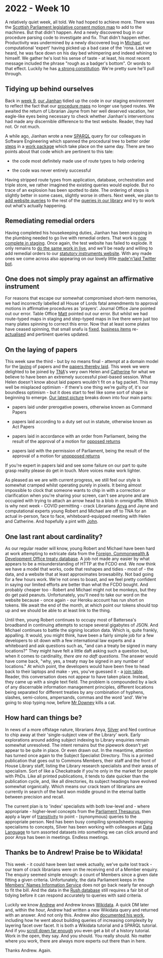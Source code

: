 # 2022 - Week 10

A relatively quiet week, all told. We had hoped to achieve more. There was the [Scottish Parliament legislative consent motion map](https://ukparliament.github.io/ontologies/procedure/maps/legislation/primary/public-bills/components/devolved-legislature-consent/scottish-parliament/scottish-parliament-consent.pdf) to add to the machines. But that didn't happen. And a newly discovered bug in our procedure parsing code to investigate and fix. That didn't happen either. Productivity was undermined by a newly discovered bug in [Michael](https://twitter.com/fantasticlife), our computational 'expert' having picked up a bad case of the 'rona. Last we heard, he was face down on his day bed whimpering and indeed whining to himself. We gather he's lost his sense of taste - at least, his most recent message included the phrase "rough as a badger's bottom". Or words to that effect. Luckily he has [a strong constitution](https://twitter.com/fantasticlife/status/1505108892002496514). We're pretty sure he'll pull through.

## Tidying up behind ourselves

Back in [week 9](https://ukparliament.github.io/ontologies/meta/weeknotes/2022/09/#tidying-up-behind-ourselves), [our Jianhan](https://twitter.com/jianhanzhu) tidied up the code in our staging environment to reflect the fact that our [procedure maps](https://ukparliament.github.io/ontologies/procedure/maps/) no longer use typed routes. We awaited the return of Librarian Jayne from her well deserved vacation, her eagle-like eyes being necessary to check whether Jianhan's interventions had made any discernible difference to the test website. Reader, they had not. Or not much.

A while ago, Jianhan wrote a new [SPARQL](https://en.wikipedia.org/wiki/SPARQL) query for our colleagues in Software Engineering which spanned the procedural tree to better order [steps](https://ukparliament.github.io/ontologies/procedure/procedure-ontology.html#d4e175) in a [work package](https://ukparliament.github.io/ontologies/procedure/procedure-ontology.html#d4e222) which take place on the same day. There are two points about that code which are pertinent to this tale:

* the code most definitely made use of route types to help ordering

* the code was never entirely successful

Having stripped route types from application, database, orchestration and triple store, we rather imagined the existing queries would explode. But no trace of an explosion has been spotted to date. The ordering of steps is slightly better in some cases, slightly worse in others. Next week, we plan to [add website queries](https://trello.com/c/5WVH6SW9/277-check-removing-route-types-doesnt-break-website) to the rest of the [queries in our library](https://ukparliament.github.io/ontologies/procedure/meta/queries/) and try to work out what's actually happening.

## Remediating remedial orders

Having completed his housekeeping duties, Jianhan has been popping in the plumbing needed to go live with remedial orders. That work is [now complete in staging](https://trello.com/c/9vb3lhMw/68-allow-for-proposed-remedial-orders-staging). Once again, the test website has failed to explode. It only remains to [do the same work in live](https://trello.com/c/XQSGxTfP/79-allow-for-proposed-remedial-orders-live), and we'll be ready and willing to add remedial orders to our [statutory instruments website](https://statutoryinstruments.parliament.uk/). With any made ones we come across also appearing on our lovely little [made'n'laid Twitter bot](https://twitter.com/madenlaid).

## One does not simply pray against an affirmative instrument

For reasons that escape our somewhat compromised short-term memories, we had incorrectly labelled all House of Lords fatal amendments to approval motions in affirmative procedures as 'prayers'. Journal Office Jane pointed out our error. Table Office [Matt](https://twitter.com/MattKorris) pointed out our error. But whilst we had route-typed maps in staging and step-typed maps in live there were just too many plates spinning to correct this error. Now that at least some plates have ceased spinning, that small snafu is [fixed](https://trello.com/c/OGq39G2e/172-relabel-fatal-motion-in-the-affirmative-procedures-to-remove-prayer), [business items](https://ukparliament.github.io/ontologies/procedure/procedure-ontology.html#d4e211) re-[actualised](https://ukparliament.github.io/ontologies/procedure/procedure-ontology.html#d4e334) and pertinent queries updated.

## On the laying of papers

This week saw the third - but by no means final - attempt at a domain model for the [laying](https://ukparliament.github.io/ontologies/laying/laying-ontology.html#d4e106) of papers and the [papers thereby laid](https://ukparliament.github.io/ontologies/laying/laying-ontology.html#d4e165). This week we were delighted to be joined by [TNA](https://www.nationalarchives.gov.uk/)'s very own Helen and [Catherine](https://twitter.com/CathTabone) for what we believe to have been an extremely successful pixel-based session. What Helen doesn't know about laid papers wouldn't fit on a fag packet. This may well be misplaced optimism - if there's one thing we're guilty of, it's our boundless optimism - but it does start to feel like some sort of shape is beginning to emerge. [Our latest picture](https://raw.githubusercontent.com/ukparliament/ontologies/master/laying/paper-types/session-3/paper-types.svg) breaks down into four main parts:

* papers laid under prerogative powers, otherwise known as Command Papers

* papers laid according to a duty set out in statute, otherwise known as Act Papers

* papers laid in accordance with an order from Parliament, being the result of the approval of a motion for [opposed returns](https://erskinemay.parliament.uk/section/6479/opposed-returns/)

* papers laid with the permission of Parliament, being the result of the approval of a motion for [unopposed returns](https://erskinemay.parliament.uk/section/6480/unopposed-returns/)

If you're expert in papers laid and see some failure on our part to quite grasp reality please do get in touch. More voices make work lighter.

As pleased as we are with current progress, we still feel our style is somewhat cramped whilst operating purely in pixels. It being almost impossible to clock that someone wants to chip in with a correction or clarification when you're sharing your screen, can't see anyone and are occupied with trying to attach an arrow head to a blob in omnigraffle. Which is why next week - COVID permitting - crack Librarians [Anya](https://twitter.com/bitten_) and Jayne and computational experts young Robert and Michael are off to TNA for an actual in-person, face to face, whiteboard-equipped meeting with Helen and Catherine. And hopefully a pint with [John](https://twitter.com/johnlsheridan).

## One last rant about cardinality?

As our regular reader will know, young Robert and Michael have been hard at work attempting to extricate data from the [Foreign, Commonwealth & Development Office treaty database](https://treaties.fcdo.gov.uk/responsive/app/consolidatedSearch/). A job not made any easier by what appears to be a misunderstanding of HTTP at the FCDO end. We now think we have a model that works, code that reshapes and tidies - most of - the data, and a website that at least approximates browsability. Not bad going for a few hours work. We're not ones to boast, and we feel pretty confident in saying our limited efforts are better than what the FCDO bought. And probably cheaper too - Robert and Michael might not be monkeys, but they do get paid peanuts. Unfortunately, you'll need to take our word on the website because - once again - our Heroku account has run short on tokens. We await the end of the month, at which point our tokens should top up and we should be able to at least link to the thing.

Until then, young Robert continues to occupy most of Battersea's broadband in continuing attempts to scrape several gigabytes of JSON. And Michael continues to battle the signing location data. Which is, quite frankly, appalling. It would, you might think, have been a fairly simple job for a few developers to sit down with a few international law experts and a whiteboard and ask questions such as, "and can a treaty be signed in many locations?" They might have felt a little daft asking such a question but, when it comes to cardinality, *there are no daft questions*. The answer would have come back, "why, yes, a treaty may be signed in any number of locations." At which point, the developers would have been free to head back to their laptops and make - yes, you've guessed it - a [join table](https://en.wikipedia.org/wiki/Associative_entity). Reader, this conversation does not appear to have taken place. Instead, they came up with a single text field. The problem is compounded by a lack of any discernable information management principles, different locations being separated for different treaties by any combination of hyphens, slashes, semi-colons, ampersands, commas and the word 'and'. We're going to stop typing now, before [Mr Downey](https://twitter.com/psd) kills a cat.

## How hard can things be?

In news of a more offstage nature, librarians Anya, [Silver](https://twitter.com/silveroliver) and Ned continue to chip away at their 'single-subject view of the Library' work. Early explorations around adding subject indexing to Library enquiries remain somewhat unresolved. The intent remains but the pipework doesn't yet appear to be quite in place. Or even drawn out. In the meantime, attention has turned once again to the Subject Specialist Directory. This is a printed publication that goes out to Commons Members, their staff and the front of House Library staff, listing the Library research specialists and their areas of specialism. Sort of like a Checkatrade if you're only in the market for people with PhDs. Like all printed publications, it tends to date quicker than the publication cycle, and, like all directories, its subject headings have evolved somewhat organically. Which means our crack team of librarians are currently in search of the hard won middle ground in the eternal battle between precision and recall.

The current plan is to 'index' specialists with both low-level and - where appropriate - higher-level concepts from the [Parliament Thesaurus](https://explore.data.parliament.uk/?endpoint=terms), then apply a layer of [transitivity](https://en.wikipedia.org/wiki/Transitive_relation) to point - (synonymous) queries to the appropriate person. Ned has been busy compiling spreadsheets mapping specialisms to concepts, Silver has been working with colleagues at [Data Language](https://datalanguage.com/) to turn assorted datasets into something we can click around and poor Anya has been in meetings. Endless meetings.

## Thanks be to Andrew! Praise be to Wikidata!

This week - it could have been last week actually, we've quite lost track - our team of crack librarians were on the receiving end of a Member enquiry. The enquiry seemed simple enough: a count of Members since a given date fitting a given criteria. Unfortunately, the data Parliament keeps in the [Members' Names Information Service](http://data.parliament.uk/membersdataplatform/) does not go back nearly far enough to fit the bill. And the data in the [Rush database](https://membersafter1832.historyofparliamentonline.org/) still requires a fair bit of tidying before it can respond accurately to queries with said criteria.

Luckily we know [Andrew](https://twitter.com/generalising) and Andrew knows [Wikidata](https://en.wikipedia.org/wiki/Wikidata). A quick DM later and, within the hour, Andrew had written a new Wikidata query and returned with an answer. And not only this. Andrew also [documented his work](https://twitter.com/generalising/status/1503477948057333767), including how he went about building queries of increasing complexity by layering facet over facet. It is both a Wikidata tutorial and a SPARQL tutorial. And if you [scroll down far enough](https://www.wikidata.org/wiki/Wikidata:WikiProject_British_Politicians/Building_Queries#6._Going_back_before_1832...) you even get a bit of a history tutorial. Work in the open, they say. And you should. You really should. No matter where you work, there are always more experts out there than in here.

Thanks Andrew. Again.